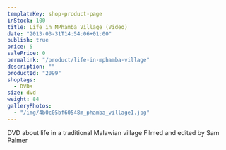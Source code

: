 ```yaml
---
templateKey: shop-product-page
inStock: 100
title: Life in MPhamba Village (Video)
date: "2013-03-31T14:54:06+01:00"
publish: true
price: 5
salePrice: 0
permalink: "/product/life-in-mphamba-village"
description: ""
productId: "2099"
shoptags:
  - DVDs
size: dvd
weight: 84
galleryPhotos:
  - "/img/4b0c05bf60548m_phamba_village1.jpg"
---
```


DVD about life in a traditional Malawian village Filmed and edited by Sam Palmer
